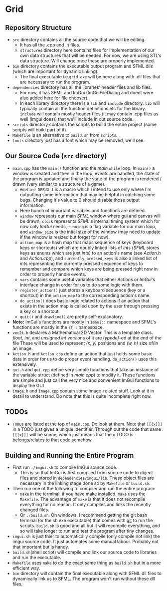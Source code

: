 # Grid

## Repository Structure
- `src` directory contains all the source code that we will be editing.
    * It has all the .cpp and .h files.
    * `structures` directory here contains files for implementation of our own data structures that will be needed. For now, we are using STL's data structure. Will change once these are properly implemented.
- `bin` directory contains the executable output program and SFML dlls (which are important for dynamic linking).
    * The final executable i.e `grid.exe` will be here along with .dll files that are necessary to run the program.
- `dependencies` directory has all the libraries' header files and lib files.
    * For now, it has SFML and ImGui (ImGuiFileDialog and dirent were also added here for file chooser).
    * In each library directory there is a `lib` and `include` directory. `lib` will typically contain all the function definitions etc for the library. `include` will contain mostly header files (it may contain .cpp files as well (imgui does)) that we'll include in out source code.
- `scripts` directory contains the scripts to build the entire project (some scripts will build part of it).
- `Makefile` is an alternative to `build.sh` from `scripts`.
- `fonts` directory just has a font which may be removed, we'll see.

## Our Source Code (`src` directory)
- `main.cpp` has the `main()` function and the *main* `while` loop. In `main()` a window is created and then in the loop, events are handled, the state of the program is updated and finally the state of the program is rendered / drawn (very similar to a structure of a game).
    - `#define DEBUG 1` is a macro which I intend to use only where I'm outputting some information that may be helpful in catching some bugs. Changing it's value to 0 should disable those output information.
    - Here bunch of important variables and functions are defined.
    - `window` represents our main *SFML* window where gui and canvas will be drawn, `clock` represents *SFML*'s internal timing system which for now only *ImGui* needs, `running` is a flag variable for our main loop, and `window_size` is the intial size of the window (may need to update if the window is resized but forget for now).
    - `action_map` is a hash map that maps sequence of keys (keyboard keys or shortcuts) which are doubly linked lists of *int*s (*SFML* stores keys as enums which are just *int*s) to an action's name (see *Action.h* and *Action.cpp*), and `currently_pressed_keys` is also a linked list of *int*s representing the currently pressed sequence of keys to remember and compare which keys are being pressed right now in order to properly handle events.
    - `vars` contains some useful variables that either *Actions* or *ImGui*'s interface change in order for us to do some logic with them.
    - `register_action()` just stores a keyboard sequence (key or a shortcut) in the `action_map` to the corresponding action's name.
    - `do_action()` does basic logic related to actions if an action that exists in the action map is called upon by the user through pressing a key or a shortcut.
    - `quit()` and `drawline()` are pretty self-explanatory.
- **Note:** ImGui's functions are mostly in `ImGui::` namespace and SFML's functions are mostly in the `sf::` namespace.
- `vec2t.h` declares a Mathematical 2D Vector. This is a template class. *float*, *int*, and *unsigned int* versions of it are *typedef*-ed at the end of the file These will be used to represent *(x, y)* positions and *(w, h)* size of/in an image.
- `Action.h` and `Action.cpp` define an action that just holds some basic data in order for us to do proper event handling. `do_action()` uses this extensively.
- `gui.h` and `gui.cpp` define very simple functions that take an instance of the variable struct (defined in *main.cpp*) to modify it. These functions are simple and just call the very nice and convenient ImGui functions to display the GUI
- `image.h` and `image.cpp` contain some image-related stuff. Look at it in detail to understand. Do note that this is quite incomplete right now.

## TODOs
- `TODOs` are listed at the top of `main.cpp`. Do look at them. Note that `[[[x]]]` in a TODO just gives a unique identifier. Through out the code that same `[[[x]]]` will be scene, which just means that the `x` TODO is belongs/relates to that code somehow.

## Building and Running the Entire Program
- First run `./imgui.sh` to compile ImGui source code.
    * This is so that ImGui is first compiled from source code to object files and stored in `dependencies/imgui/lib`. These object files are necessary in the linking stage done so by `Makefile` or `build.sh`.
- Then run one of the following to compiler and run the entire program:
    * `make` in the terminal, if you have make installed. `make` uses the `Makefile`. The advantage of `make` is that it does not recompile everything for no reason. It only compiles and links the recently changed files.
    * Or `./build.sh`. On windows, I recommend getting the git bash terminal (or the sh.exe executable) that comes with [git](https://git-scm.com/) to run the scripts. `build.sh` is good and all but it will recompile everything, and so will take longer to run and test the program after tiny changes.
- `imgui.sh` is just thier to automatically compile (only compile not link) the imgui source code. It just automates some manual labour. Probably not that important but is handy.
- `build.sh`(shell script) will compile and link our source code to libraries and run the executable.
- `Makefile` uses `make` to do the exact same thing as `build.sh` but in a more efficient way.
- `bin` directory will contain the final executable along with SFML dll files to dynamically link us to SFML. The program won't run without these dll files.